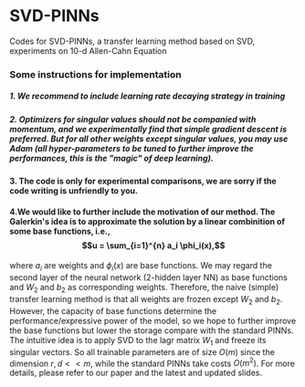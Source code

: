 # SVD-PINNs
Codes for SVD-PINNs, a transfer learning method based on SVD, experiments on 10-d Allen-Cahn Equation


### Some instructions for implementation

##### 1. We recommend to include learning rate decaying strategy in training

##### 2. Optimizers for singular values should not be companied with momentum, and we experimentally find that simple gradient descent is preferred. But for all other weights except singular values, you may use Adam (all hyper-parameters to be tuned to further improve the performances, this is the "magic" of deep learning).

#### 3. The code is only for experimental comparisons, we are sorry if the code writing is unfriendly to you.

#### 4.We would like to further include the motivation of our method. The Galerkin's idea is to approximate the solution by a linear combinition of some base functions, i.e., $$u = \sum_{i=1}^{n} a_i \phi_i(x),$$
where $a_i$ are weights and $\phi_{i}(x)$ are base functions. We may regard the second layer of the neural network (2-hidden layer NN) as base functions and  $W_2$ and $b_2$ as corresponding weights. Therefore, the naive (simple) transfer learning method is that all weights are frozen except $W_2$ and $b_2$. However, the capacity of base functions determine the performance/expressive power of the model, so we hope to further improve the base functions but lower the storage compare with the standard PINNs. The intuitive idea is to apply SVD to the lagr matrix $W_1$ and freeze its singular vectors. So all trainable parameters are of size $O(m)$ since the dimension $r, d << m$, while the standard PINNs take costs $O(m^2)$. For more details, please refer to our paper and the latest and updated <a>slides.
